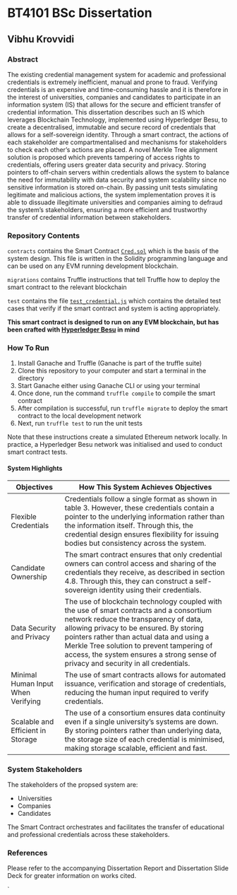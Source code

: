 # BT4101 BSc Dissertation

## Vibhu Krovvidi

### Abstract

The existing credential management system for academic and professional credentials is extremely inefficient, manual and prone to fraud. Verifying credentials is an expensive and time-consuming hassle and it is therefore in the interest of universities, companies and candidates to participate in an information system (IS) that allows for the secure and efficient transfer of credential information. This dissertation describes such an IS which leverages Blockchain Technology, implemented using Hyperledger Besu, to create a decentralised, immutable and secure record of credentials that allows for a self-sovereign identity. Through a smart contract, the actions of each stakeholder are compartmentalised and mechanisms for stakeholders to check each other’s actions are placed. A novel Merkle Tree alignment solution is proposed which prevents tampering of access rights to credentials, offering users greater data security and privacy. Storing pointers to off-chain servers within credentials allows the system to balance the need for immutability with data security and system scalability since no sensitive information is stored on-chain. By passing unit tests simulating legitimate and malicious actions, the system implementation proves it is able to dissuade illegitimate universities and companies aiming to defraud the system’s stakeholders, ensuring a more efficient and trustworthy transfer of credential information between stakeholders.



### Repository Contents

`contracts` contains the Smart Contract [`Cred.sol`](https://github.com/VibhuKrovvidi/Dissertation/blob/main/contracts/Cred.sol) which is the basis of the system design. This file is written in the Solidity programming language and can be used on any EVM running development blockchain. 



`migrations` contains Truffle instructions that tell Truffle how to deploy the smart contract to the relevant blockchain



`test` contains the file [`test_credential.js`](https://github.com/VibhuKrovvidi/Dissertation/blob/main/test/test_credential.js) which contains the detailed test cases that verify if the smart contract and system is acting appropriately.



**This smart contract is designed to run on any EVM blockchain, but has been crafted with <u>Hyperledger Besu</u> in mind**



### How To Run

1. Install Ganache and Truffle (Ganache is part of the truffle suite)
2. Clone this repository to your computer and start a terminal in the directory
3. Start Ganache either using Ganache CLI or using your terminal
4. Once done, run the command `truffle compile` to compile the smart contract
5. After compilation is successful, run `truffle migrate` to deploy the smart contract to the local development network
6. Next, run `truffle test` to run the unit tests

Note that these instructions create a simulated Ethereum network locally. In practice, a Hyperledger Besu network was initialised and used to conduct smart contract tests.



#### System Highlights

| **Objectives**                     | **How This System Achieves Objectives**                      |
| ---------------------------------- | ------------------------------------------------------------ |
| Flexible Credentials               | Credentials follow a single format as shown in  table 3. However, these credentials contain a pointer to the underlying  information rather than the information itself. Through this, the credential  design ensures flexibility for issuing bodies but consistency across the  system. |
| Candidate Ownership                | The smart contract ensures that only credential owners can  control access and sharing of the credentials they receive, as described in  section 4.8. Through this, they can construct a self-sovereign identity using  their credentials. |
| Data Security and Privacy          | The use of blockchain technology coupled with the  use of smart contracts and a consortium network reduce the transparency of  data, allowing privacy to be ensured.     By storing pointers rather than actual data and  using a Merkle Tree solution to prevent tampering of access, the system  ensures a strong sense of privacy and security in all credentials. |
| Minimal Human Input When Verifying | The use of smart contracts allows for automated issuance,  verification and storage of credentials, reducing the human input required to  verify credentials. |
| Scalable and Efficient in Storage  | The use of a consortium ensures data continuity  even if a single university’s systems are down. By storing pointers rather  than underlying data, the storage size of each credential is minimised,  making storage scalable, efficient and fast. |



### System Stakeholders

The stakeholders of the propsed system are:

- Universities
- Companies
- Candidates



The Smart Contract orchestrates and facilitates the transfer of educational and professional credentials across these stakeholders.



### References

Please refer to the accompanying Dissertation Report and Dissertation Slide Deck for greater information on works cited.





`

